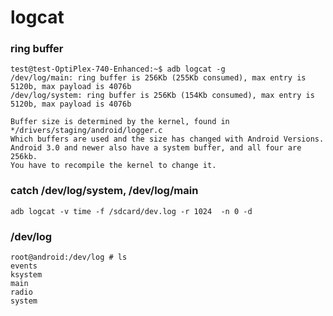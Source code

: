 logcat
==================

###

### ring buffer

    test@test-OptiPlex-740-Enhanced:~$ adb logcat -g
    /dev/log/main: ring buffer is 256Kb (255Kb consumed), max entry is 5120b, max payload is 4076b
    /dev/log/system: ring buffer is 256Kb (154Kb consumed), max entry is 5120b, max payload is 4076b
    
    Buffer size is determined by the kernel, found in */drivers/staging/android/logger.c
    Which buffers are used and the size has changed with Android Versions. 
    Android 3.0 and newer also have a system buffer, and all four are 256kb.
    You have to recompile the kernel to change it.
    
### catch /dev/log/system, /dev/log/main
    adb logcat -v time -f /sdcard/dev.log -r 1024  -n 0 -d

### /dev/log
    root@android:/dev/log # ls
    events
    ksystem
    main
    radio
    system
